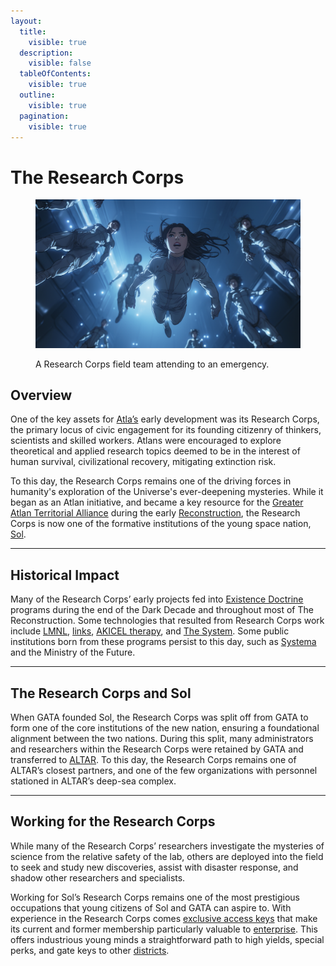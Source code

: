 ```yaml
---
layout:
  title:
    visible: true
  description:
    visible: false
  tableOfContents:
    visible: true
  outline:
    visible: true
  pagination:
    visible: true
---
```


# The Research Corps

<figure><img src="../../../.gitbook/assets/helios-1.png" alt=""><figcaption><p>A Research Corps field team attending to an emergency.</p></figcaption></figure>

## Overview

One of the key assets for [Atla’s](../../gata/key-locations/atla.md) early development was its Research Corps, the primary locus of civic engagement for its founding citizenry of thinkers, scientists and skilled workers. Atlans were encouraged to explore theoretical and applied research topics deemed to be in the interest of human survival, civilizational recovery, mitigating extinction risk.

To this day, the Research Corps remains one of the driving forces in humanity's exploration of the Universe's ever-deepening mysteries. While it began as an Atlan initiative, and became a key resource for the [Greater Atlan Territorial Alliance](../../gata/the-basics.md) during the early [Reconstruction](../../history/the-reconstruction.md), the Research Corps is now one of the formative institutions of the young space nation, [Sol](../).

***

## Historical Impact

Many of the Research Corps’ early projects fed into [Existence Doctrine](../../gata/military-and-defense/existence-doctrine.md) programs during the end of the Dark Decade and throughout most of The Reconstruction. Some technologies that resulted from Research Corps work include [LMNL](../../science-and-tech/hard-code.md#lmnl), [links](../../science-and-tech/links.md), [AKICEL therapy](../../gata/enterprise/akicel.md), and [The System](../../gata/politics/the-system.md). Some public institutions born from these programs persist to this day, such as [Systema](../../gata/enterprise/systema.md) and the Ministry of the Future.

***

## The Research Corps and Sol

When GATA founded Sol, the Research Corps was split off from GATA to form one of the core institutions of the new nation, ensuring a foundational alignment between the two nations. During this split, many administrators and researchers within the Research Corps were retained by GATA and transferred to [ALTAR](../../gata/institutions/altar.md). To this day, the Research Corps remains one of ALTAR’s closest partners, and one of the few organizations with personnel stationed in ALTAR’s deep-sea complex.

***

## Working for the Research Corps

While many of the Research Corps’ researchers investigate the mysteries of science from the relative safety of the lab, others are deployed into the field to seek and study new discoveries, assist with disaster response, and shadow other researchers and specialists.

Working for Sol’s Research Corps remains one of the most prestigious occupations that young citizens of Sol and GATA can aspire to. With experience in the Research Corps comes [exclusive access keys](../../gata/politics/keys.md) that make its current and former membership particularly valuable to [enterprise](../../gata/enterprise/). This offers industrious young minds a straightforward path to high yields, special perks, and gate keys to other [districts](../../gata/politics/districts.md).
